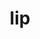 ---
category: 3-letters
denotation: null
name: lip
reference_link: https://www.etymonline.com/word/lip
root_language: null
root_name: null
title: lip
type: free
word_sums:
- respelling: lip
  sum: 'Lip + '
---
